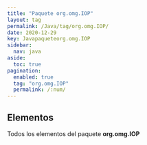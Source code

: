 ```yaml
---
title: "Paquete org.omg.IOP"
layout: tag
permalink: /Java/tag/org.omg.IOP/
date: 2020-12-29
key: Javapaqueteorg.omg.IOP
sidebar: 
  nav: java
aside: 
  toc: true
pagination: 
  enabled: true
  tag: "org.omg.IOP"
  permalink: /:num/
---
```


<h2>Elementos</h2>
Todos los elementos del paquete <strong>org.omg.IOP</strong>
